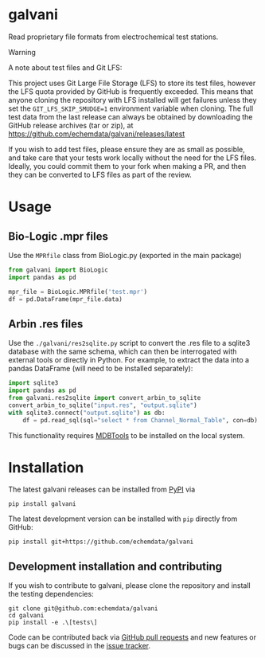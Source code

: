 galvani
=======

<!---
SPDX-FileCopyrightText: 2013-2020 Christopher Kerr, Peter Attia

SPDX-License-Identifier: GPL-3.0-or-later
-->

Read proprietary file formats from electrochemical test stations.

> [!WARNING]
> A note about test files and Git LFS:
>
> This project uses Git Large File Storage (LFS) to store its test files,
> however the LFS quota provided by GitHub is frequently exceeded. 
> This means that anyone cloning the repository with LFS installed will get
> failures unless they set the `GIT_LFS_SKIP_SMUDGE=1` environment variable when
> cloning. 
> The full test data from the last release can always be obtained by
> downloading the GitHub release archives (tar or zip), at
> https://github.com/echemdata/galvani/releases/latest
>
> If you wish to add test files, please ensure they are as small as possible,
> and take care that your tests work locally without the need for the LFS files.
> Ideally, you could commit them to your fork when making a PR, and then they
> can be converted to LFS files as part of the review.

# Usage

## Bio-Logic .mpr files

Use the `MPRfile` class from BioLogic.py (exported in the main package)

```python
from galvani import BioLogic
import pandas as pd

mpr_file = BioLogic.MPRfile('test.mpr')
df = pd.DataFrame(mpr_file.data)
```

## Arbin .res files

Use the `./galvani/res2sqlite.py` script to convert the .res file to a sqlite3 database with the same schema, which can then be interrogated with external tools or directly in Python.
For example, to extract the data into a pandas DataFrame (will need to be installed separately):

```python
import sqlite3
import pandas as pd
from galvani.res2sqlite import convert_arbin_to_sqlite
convert_arbin_to_sqlite("input.res", "output.sqlite")
with sqlite3.connect("output.sqlite") as db:
    df = pd.read_sql(sql="select * from Channel_Normal_Table", con=db)
```

This functionality requires [MDBTools](https://github.com/mdbtools/mdbtools) to be installed on the local system.

# Installation

The latest galvani releases can be installed from [PyPI](https://pypi.org/project/galvani/) via

```shell
pip install galvani
```

The latest development version can be installed with `pip` directly from GitHub:

```shell
pip install git+https://github.com/echemdata/galvani
```

## Development installation and contributing 

If you wish to contribute to galvani, please clone the repository and install the testing dependencies:

```shell
git clone git@github.com:echemdata/galvani
cd galvani
pip install -e .\[tests\]
```

Code can be contributed back via [GitHub pull requests](https://github.com/echemdata/galvani/pulls) and new features or bugs can be discussed in the [issue tracker](https://github.com/echemdata/galvani/issues).
